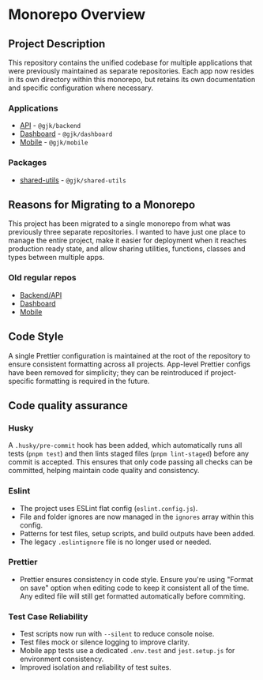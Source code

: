 # Monorepo Overview

## Project Description

This repository contains the unified codebase for multiple applications that were previously maintained as separate repositories. Each app now resides in its own directory within this monorepo, but retains its own documentation and specific configuration where necessary.

### Applications

- [API](./apps/api/README.md) - `@gjk/backend`
- [Dashboard](./apps/dashboard/README.md) - `@gjk/dashboard`
- [Mobile](./apps/mobile/README.md) - `@gjk/mobile`

### Packages

- [shared-utils](./packages/shared-utils) - `@gjk/shared-utils`

## Reasons for Migrating to a Monorepo

This project has been migrated to a single monorepo from what was previously three separate repositories. I wanted to have just one place to manage the entire project, make it easier for deployment when it reaches production ready state, and allow sharing utilities, functions, classes and types between multiple apps.

### Old regular repos

- [Backend/API](https://github.com/patryk-bernasiewicz/gdzie-jest-kosz-backend)
- [Dashboard](https://github.com/patryk-bernasiewicz/gdzie-jest-kosz-admin-dashboard)
- [Mobile](https://github.com/patryk-bernasiewicz/gdzie-jest-kosz)

## Code Style

A single Prettier configuration is maintained at the root of the repository to ensure consistent formatting across all projects. App-level Prettier configs have been removed for simplicity; they can be reintroduced if project-specific formatting is required in the future.

## Code quality assurance

### Husky

A `.husky/pre-commit` hook has been added, which automatically runs all tests (`pnpm test`) and then lints staged files (`pnpm lint-staged`) before any commit is accepted. This ensures that only code passing all checks can be committed, helping maintain code quality and consistency.

### Eslint

- The project uses ESLint flat config (`eslint.config.js`).
- File and folder ignores are now managed in the `ignores` array within this config.
- Patterns for test files, setup scripts, and build outputs have been added.
- The legacy `.eslintignore` file is no longer used or needed.

### Prettier

- Prettier ensures consistency in code style. Ensure you're using "Format on save" option when editing code to keep it consistent all of the time. Any edited file will still get formatted automatically before commiting. 

### Test Case Reliability

- Test scripts now run with `--silent` to reduce console noise.
- Test files mock or silence logging to improve clarity.
- Mobile app tests use a dedicated `.env.test` and `jest.setup.js` for environment consistency.
- Improved isolation and reliability of test suites.